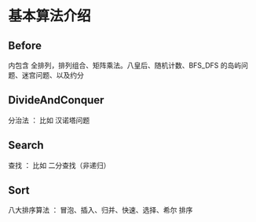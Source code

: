 # 基本算法介绍

## Before

内包含 全排列，排列组合、矩阵乘法。八皇后、随机计数、BFS_DFS 的岛屿问题、迷宫问题、以及约分

 ## DivideAndConquer

分治法 ： 比如 汉诺塔问题

## Search

查找 ： 比如 二分查找（非递归）

## Sort

八大排序算法 ： 冒泡、插入、归并、快速、选择、希尔 排序


